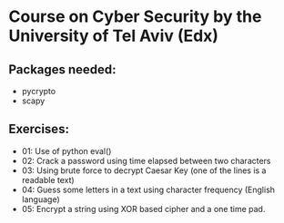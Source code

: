 # Course on Cyber Security by the University of Tel Aviv (Edx)

## Packages needed:
- pycrypto
- scapy

## Exercises:
- 01: Use of python eval()
- 02: Crack a password using time elapsed between two characters
- 03: Using brute force to decrypt Caesar Key (one of the lines is a readable text)
- 04: Guess some letters in a text using character frequency (English language)
- 05: Encrypt a string using XOR based cipher and a one time pad.
